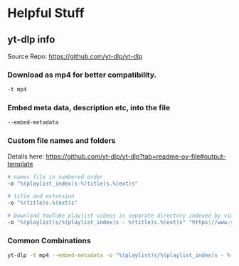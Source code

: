 # Helpful Stuff

## yt-dlp info

Source Repo: <https://github.com/yt-dlp/yt-dlp>

### Download as mp4 for better compatibility.

```bash
-t mp4
```

### Embed meta data, description etc, into the file

```bash
--embed-metadata
```

### Custom file names and folders

Details here: <https://github.com/yt-dlp/yt-dlp?tab=readme-ov-file#output-template>

```bash
# names file in numbered order
-o "%(playlist_index)s-%(title)s.%(ext)s"

# title and extension
-o "%(title)s.%(ext)s"

# Download YouTube playlist videos in separate directory indexed by video order in a playlist
-o "%(playlist)s/%(playlist_index)s - %(title)s.%(ext)s" "https://www.youtube.com/playlist?list=[PLAYLIST]"
```

### Common Combinations

```bash
yt-dlp -t mp4 --embed-metadata -o "%(playlist)s/%(playlist_index)s - %(title)s.%(ext)s" "https://www.youtube.com/playlist?list=[PLAYLIST]"
```
